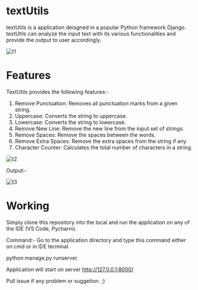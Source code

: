 # textUtils

textUtils is a application deisgned in a popular Python framework Django. textUtils can analyze the input text with its various functionalities and provide the output to user accordingly.

![t1](https://github.com/Dartpixel/textUtils/assets/89685890/5a85876b-d938-4c24-b6c3-4fb95a8b375f)


# Features
TextUtils provides the following features:-

1. Remove Punctuation: Removes all punctuation marks from a given string.
2. Uppercase: Converts the string to uppercase.
3. Lowercase: Converts the string to lowercase.
4. Remove New Line: Remove the new line from the input set of strings.
5. Remove Spaces: Remove the spaces between the words.
6. Remove Extra Spaces: Remove the extra spaces from the string if any.
7. Character Counter: Calculates the total number of characters in a string.
   
![t2](https://github.com/Dartpixel/textUtils/assets/89685890/1106fe7e-158e-494a-9dd1-12a0e931a470)

Output:-

![t3](https://github.com/Dartpixel/textUtils/assets/89685890/494a970c-d0cc-4ce2-af71-be63b65a91e5)

# Working

Simply clone this repository into the local and run the application on any of the IDE (VS Code, Pycharm).

Command:-
Go to the application directory and type this command either on cmd or in IDE terminal.

python manage.py runserver.

Application will start on server http://127.0.0.1:8000/

Pull issue if any problem or suggetion. ;)
